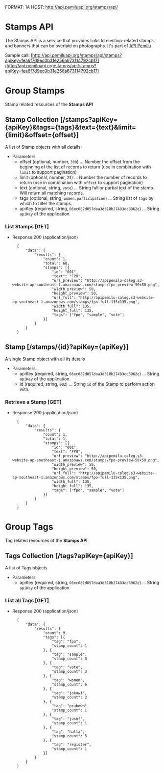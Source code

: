 FORMAT: 1A
HOST: http://api.pemiluapi.org/stamps/api/

# Stamps API
The Stamps API is a service that provides links to election-related stamps and banners that can be overlaid on photographs.  It's part of [API Pemilu](http://developer.pemiluapi.org/)

Sample call: [http://api.pemiluapi.org/stamps/api/stamps?apiKey=fea6f7d9ec0b31e256a673114792cb17](http://api.pemiluapi.org/stamps/api/stamps?apiKey=fea6f7d9ec0b31e256a673114792cb17)


# Group Stamps
Stamp related resources of the **Stamps API**

## Stamp Collection [/stamps?apiKey={apiKey}&tags={tags}&text={text}&limit={limit}&offset={offset}]
A list of Stamp objects with all details

+ Parameters
    + offset (optional, number, `300`) ... Number the offset from the beginning of the list of records to return (use in combination with `limit` to support pagination)
    + limit (optional, number, `25`) ... Number the number of records to return (use in combination with `offset` to support pagination)
    + text (optional, string, `vote`) ... String full or partial text of the stamp. Will return all matching records.
    + tags (optional, string, `women,participation`) ... String list of `tags` by which to filter the stamps.
    + apiKey (required, string, `06ec082d057daa3d310b27483cc3962e`) ... String `apiKey` of the application.

### List Stamps [GET]
+ Response 200 (application/json)

        {
            "data": {
                "results": {
                    "count": 1,
                    "total": 60,
                    "stamps": [{
                        "id": "001",
                        "text": "FPO",
                        "url_preview": "http://apipemilu-caleg.s3-website-ap-southeast-1.amazonaws.com/stamps/fpo-preview-50x50.png",
                        "width_preview": 50,
                        "height_preview": 50,
                        "url_full": "http://apipemilu-caleg.s3-website-ap-southeast-1.amazonaws.com/stamps/fpo-full-135x135.png",
                        "width_full": 135,
                        "height_full": 135,
                        "tags": ["fpo", "sample", "vote"]
                    }]
                }
            }
        }

## Stamp [/stamps/{id}?apiKey={apiKey}]
A single Stamp object with all its details

+ Parameters
    + apiKey (required, string, `06ec082d057daa3d310b27483cc3962e`) ... String `apiKey` of the application.
    + id (required, string, `002`) ... String `id` of the Stamp to perform action with.

### Retrieve a Stamp [GET]
+ Response 200 (application/json)

        {
            "data": {
                "results": {
                    "count": 1,
                    "total": 1,
                    "stamps": [{
                        "id": "001",
                        "text": "FPO",
                        "url_preview": "http://apipemilu-caleg.s3-website-ap-southeast-1.amazonaws.com/stamps/fpo-preview-50x50.png",
                        "width_preview": 50,
                        "height_preview": 50,
                        "url_full": "http://apipemilu-caleg.s3-website-ap-southeast-1.amazonaws.com/stamps/fpo-full-135x135.png",
                        "width_full": 135,
                        "height_full": 135,
                        "tags": ["fpo", "sample", "vote"]
                    }]
                }
            }
        }

# Group Tags
Tag related resources of the **Stamps API**

## Tags Collection [/tags?apiKey={apiKey}]
A list of Tags objects

+ Parameters
    + apiKey (required, string, `06ec082d057daa3d310b27483cc3962e`) ... String `apiKey` of the application.

### List all Tags [GET]
+ Response 200 (application/json)

        {
            "data": {
                "results": {
                    "count": 9,
                    "tags": [{
                        "tag": "fpo",
                        "stamp_count": 1
                    }, {
                        "tag": "sample",
                        "stamp_count": 3
                    }, {
                        "tag": "vote",
                        "stamp_count": 3
                    }, {
                        "tag": "women",
                        "stamp_count": 6
                    }, {
                        "tag": "jokowi",
                        "stamp_count": 2
                    }, {
                        "tag": "prabowo",
                        "stamp_count": 1
                    }, {
                        "tag": "jusuf",
                        "stamp_count": 1
                    }, {
                        "tag": "hatta",
                        "stamp_count": 5
                    }, {
                        "tag": "register",
                        "stamp_count": 1
                    }]
                }
            }
        }
